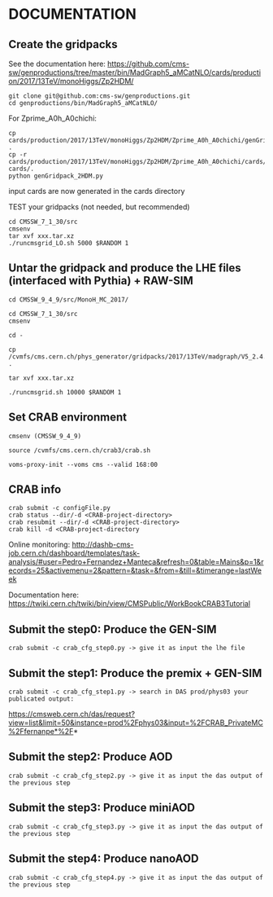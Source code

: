 DOCUMENTATION
=========================

Create the gridpacks
--------------
See the documentation here: https://github.com/cms-sw/genproductions/tree/master/bin/MadGraph5_aMCatNLO/cards/production/2017/13TeV/monoHiggs/Zp2HDM/

```
git clone git@github.com:cms-sw/genproductions.git
cd genproductions/bin/MadGraph5_aMCatNLO/
```

For Zprime_A0h_A0chichi:

```
cp cards/production/2017/13TeV/monoHiggs/Zp2HDM/Zprime_A0h_A0chichi/genGridpack_2HDM.py .
cp -r cards/production/2017/13TeV/monoHiggs/Zp2HDM/Zprime_A0h_A0chichi/cards/* cards/. 
python genGridpack_2HDM.py
```

input cards are now generated in the cards directory

TEST your gridpacks (not needed, but recommended)

```
cd CMSSW_7_1_30/src
cmsenv
tar xvf xxx.tar.xz
./runcmsgrid_LO.sh 5000 $RANDOM 1
```


Untar the gridpack and produce the LHE files (interfaced with Pythia) + RAW-SIM
--------------

```
cd CMSSW_9_4_9/src/MonoH_MC_2017/

cd CMSSW_7_1_30/src
cmsenv

cd -

cp /cvmfs/cms.cern.ch/phys_generator/gridpacks/2017/13TeV/madgraph/V5_2.4.2/monoHiggs/Zp2HDM/Zprime_A0h_A0chichi/v1/Zprime_A0h_A0chichi_MZp800_MA0300_slc6_amd64_gcc481_CMSSW_7_1_30_tarball.tar.xz .

tar xvf xxx.tar.xz

./runcmsgrid.sh 10000 $RANDOM 1 
```

Set CRAB environment
--------------

```
cmsenv (CMSSW_9_4_9)

source /cvmfs/cms.cern.ch/crab3/crab.sh

voms-proxy-init --voms cms --valid 168:00
```

CRAB info
--------------

```
crab submit -c configFile.py
crab status --dir/-d <CRAB-project-directory>
crab resubmit --dir/-d <CRAB-project-directory>
crab kill -d <CRAB-project-directory
```
Online monitoring: http://dashb-cms-job.cern.ch/dashboard/templates/task-analysis/#user=Pedro+Fernandez+Manteca&refresh=0&table=Mains&p=1&records=25&activemenu=2&pattern=&task=&from=&till=&timerange=lastWeek

Documentation here: https://twiki.cern.ch/twiki/bin/view/CMSPublic/WorkBookCRAB3Tutorial


Submit the step0: Produce the GEN-SIM
--------------

```
crab submit -c crab_cfg_step0.py -> give it as input the lhe file
```


Submit the step1: Produce the premix + GEN-SIM
--------------

```
crab submit -c crab_cfg_step1.py -> search in DAS prod/phys03 your publicated output:
```

https://cmsweb.cern.ch/das/request?view=list&limit=50&instance=prod%2Fphys03&input=%2FCRAB_PrivateMC%2Ffernanpe*%2F*

Submit the step2: Produce AOD
--------------

```
crab submit -c crab_cfg_step2.py -> give it as input the das output of the previous step
```

Submit the step3: Produce miniAOD
--------------

```
crab submit -c crab_cfg_step3.py -> give it as input the das output of the previous step
```

Submit the step4: Produce nanoAOD
--------------

```
crab submit -c crab_cfg_step4.py -> give it as input the das output of the previous step
```
